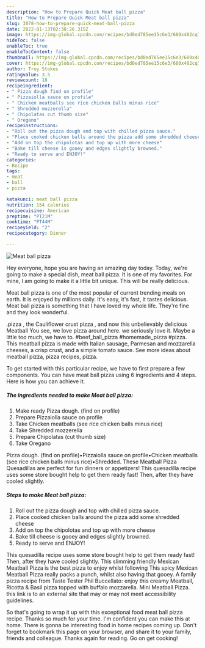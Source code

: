 ```yaml
---
description: "How to Prepare Quick Meat ball pizza"
title: "How to Prepare Quick Meat ball pizza"
slug: 3078-how-to-prepare-quick-meat-ball-pizza
date: 2022-01-13T02:38:26.315Z
image: https://img-global.cpcdn.com/recipes/bd0ed785ee15c6e3/680x482cq70/meat-ball-pizza-recipe-main-photo.jpg
hideToc: false
enableToc: true
enableTocContent: false
thumbnail: https://img-global.cpcdn.com/recipes/bd0ed785ee15c6e3/680x482cq70/meat-ball-pizza-recipe-main-photo.jpg
cover: https://img-global.cpcdn.com/recipes/bd0ed785ee15c6e3/680x482cq70/meat-ball-pizza-recipe-main-photo.jpg
author: Troy Stokes
ratingvalue: 3.5
reviewcount: 18
recipeingredient:
- " Pizza dough find on profile"
- " Pizzaiolla sauce on profile"
- " Chicken meatballs see rice chicken balls minus rice"
- " Shredded mozzerella"
- " Chipolatas cut thumb size"
- " Oregano"
recipeinstructions:
- "Roll out the pizza dough and top with chilled pizza sauce."
- "Place cooked chicken balls around the pizza add some shredded cheese"
- "Add on top the chipolotas and top up with more cheese"
- "Bake till cheese is gooey and edges slightly browned."
- "Ready to serve and ENJOY!"
categories:
- Recipe
tags:
- meat
- ball
- pizza

katakunci: meat ball pizza 
nutrition: 154 calories
recipecuisine: American
preptime: "PT21M"
cooktime: "PT44M"
recipeyield: "2"
recipecategory: Dinner

---
```



![Meat ball pizza](https://img-global.cpcdn.com/recipes/bd0ed785ee15c6e3/680x482cq70/meat-ball-pizza-recipe-main-photo.jpg)

Hey everyone, hope you are having an amazing day today. Today, we're going to make a special dish, meat ball pizza. It is one of my favorites. For mine, I am going to make it a little bit unique. This will be really delicious.

Meat ball pizza is one of the most popular of current trending meals on earth. It is enjoyed by millions daily. It's easy, it's fast, it tastes delicious. Meat ball pizza is something that I have loved my whole life. They're fine and they look wonderful.

.pizza , the Cauliflower crust pizza , and now this unbelievably delicious Meatball You see, we love pizza around here. we seriously love it. Maybe a little too much, we have to. #beef_ball_pizza #homemade_pizza #pizza. This meatball pizza is made with Italian sausage, Parmesan and mozzarella cheeses, a crisp crust, and a simple tomato sauce. See more ideas about meatball pizza, pizza recipes, pizza.


To get started with this particular recipe, we have to first prepare a few components. You can have meat ball pizza using 6 ingredients and 4 steps. Here is how you can achieve it.

<!--inarticleads1-->

##### The ingredients needed to make Meat ball pizza:

1. Make ready  Pizza dough. (find on profile)
1. Prepare  Pizzaiolla sauce on profile
1. Take  Chicken meatballs (see rice chicken balls minus rice)
1. Take  Shredded mozzerella
1. Prepare  Chipolatas (cut thumb size)
1. Take  Oregano


Pizza dough. (find on profile)•Pizzaiolla sauce on profile•Chicken meatballs (see rice chicken balls minus rice)•Shredded. These Meatball Pizza Quesadillas are perfect for fun dinners or appetizers! This quesadilla recipe uses some store bought help to get them ready fast! Then, after they have cooled slightly. 

<!--inarticleads2-->

##### Steps to make Meat ball pizza:

1. Roll out the pizza dough and top with chilled pizza sauce.
1. Place cooked chicken balls around the pizza add some shredded cheese
1. Add on top the chipolotas and top up with more cheese
1. Bake till cheese is gooey and edges slightly browned.
1. Ready to serve and ENJOY!

This quesadilla recipe uses some store bought help to get them ready fast! Then, after they have cooled slightly. This slimming friendly Mexican Meatball Pizza is the best pizza to enjoy whilst following This spicy Mexican Meatball Pizza really packs a punch, whilst also having that gooey. A family pizza recipe from Taste Tester Phil Buccellato: enjoy this creamy Meatball, Ricotta &amp; Basil pizza topped with buffalo mozzarella. Mini Meatball Pizza. this link is to an external site that may or may not meet accessibility guidelines. 

So that's going to wrap it up with this exceptional food meat ball pizza recipe. Thanks so much for your time. I'm confident you can make this at home. There is gonna be interesting food in home recipes coming up. Don't forget to bookmark this page on your browser, and share it to your family, friends and colleague. Thanks again for reading. Go on get cooking!
